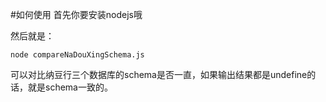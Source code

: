 #如何使用
首先你要安装nodejs哦

然后就是：

    node compareNaDouXingSchema.js 

可以对比纳豆行三个数据库的schema是否一直，如果输出结果都是undefine的话，就是schema一致的。